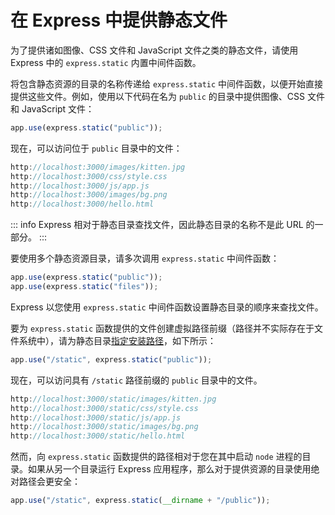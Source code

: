 # 在 Express 中提供静态文件

为了提供诸如图像、CSS 文件和 JavaScript 文件之类的静态文件，请使用 Express 中的 `express.static` 内置中间件函数。

将包含静态资源的目录的名称传递给 `express.static` 中间件函数，以便开始直接提供这些文件。例如，使用以下代码在名为 `public` 的目录中提供图像、CSS 文件和 JavaScript 文件：

```javascript
app.use(express.static("public"));
```

现在，可以访问位于 `public` 目录中的文件：

```javascript
http://localhost:3000/images/kitten.jpg
http://localhost:3000/css/style.css
http://localhost:3000/js/app.js
http://localhost:3000/images/bg.png
http://localhost:3000/hello.html
```

::: info
Express 相对于静态目录查找文件，因此静态目录的名称不是此 URL 的一部分。
:::

要使用多个静态资源目录，请多次调用 `express.static` 中间件函数：

```javascript
app.use(express.static("public"));
app.use(express.static("files"));
```

Express 以您使用 `express.static` 中间件函数设置静态目录的顺序来查找文件。

要为 `express.static` 函数提供的文件创建虚拟路径前缀（路径并不实际存在于文件系统中），请为静态目录[指定安装路径](/4x/api#app.use)，如下所示：

```javascript
app.use("/static", express.static("public"));
```

现在，可以访问具有 `/static` 路径前缀的 `public` 目录中的文件。

```javascript
http://localhost:3000/static/images/kitten.jpg
http://localhost:3000/static/css/style.css
http://localhost:3000/static/js/app.js
http://localhost:3000/static/images/bg.png
http://localhost:3000/static/hello.html
```

然而，向 `express.static` 函数提供的路径相对于您在其中启动 `node` 进程的目录。如果从另一个目录运行 Express 应用程序，那么对于提供资源的目录使用绝对路径会更安全：

```javascript
app.use("/static", express.static(__dirname + "/public"));
```
